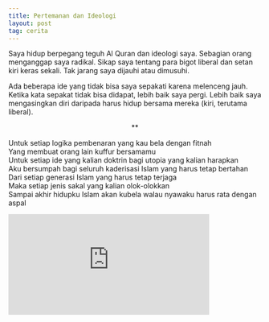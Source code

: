 ```yaml
---
title: Pertemanan dan Ideologi
layout: post
tag: cerita
---
```


Saya hidup berpegang teguh Al Quran dan ideologi saya. Sebagian orang menganggap saya radikal. Sikap saya tentang para bigot liberal dan setan kiri keras sekali. Tak jarang saya dijauhi atau dimusuhi.

Ada beberapa ide yang tidak bisa saya sepakati karena melenceng jauh. Ketika kata sepakat tidak bisa didapat, lebih baik saya pergi. Lebih baik saya mengasingkan diri daripada harus hidup bersama mereka (kiri, terutama liberal).

<center>**</center>

Untuk setiap logika pembenaran yang kau bela dengan fitnah<br>
Yang membuat orang lain kuffur bersamamu<br>
Untuk setiap ide yang kalian doktrin bagi utopia yang kalian harapkan<br>
Aku bersumpah bagi seluruh kaderisasi Islam yang harus tetap bertahan<br>
Dari setiap generasi Islam yang harus tetap terjaga<br>
Maka setiap jenis sakal yang kalian olok-olokkan<br>
Sampai akhir hidupku Islam akan kubela walau nyawaku harus rata dengan aspal<br>

<iframe width="400" height="200" src="https://www.youtube.com/embed/z9ui6bgD7w0" title="YouTube video player" frameborder="0" allow="accelerometer; autoplay; clipboard-write; encrypted-media; gyroscope; picture-in-picture" allowfullscreen></iframe>
